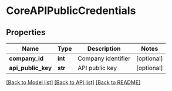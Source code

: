# CoreAPIPublicCredentials

## Properties
Name | Type | Description | Notes
------------ | ------------- | ------------- | -------------
**company_id** | **int** | Company identifier | [optional] 
**api_public_key** | **str** | API public key | [optional] 

[[Back to Model list]](../README.md#documentation-for-models) [[Back to API list]](../README.md#documentation-for-api-endpoints) [[Back to README]](../README.md)


